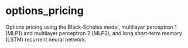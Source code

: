 # options_pricing
Options pricing using the Black-Scholes model, multilayer perceptron 1 (MLP1) and multilayer perceptron 2 (MLP2), and long short-term memory (LSTM) recurrent neural network.
